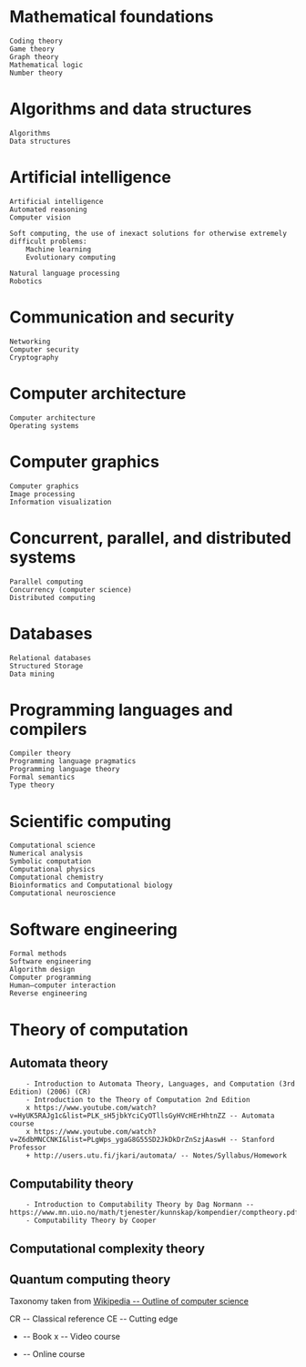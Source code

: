 # Mathematical foundations

    Coding theory 
    Game theory 
    Graph theory 
    Mathematical logic 
    Number theory 


# Algorithms and data structures

    Algorithms 
    Data structures


# Artificial intelligence

    Artificial intelligence
    Automated reasoning
    Computer vision

    Soft computing, the use of inexact solutions for otherwise extremely difficult problems:
        Machine learning
        Evolutionary computing

    Natural language processing
    Robotics


# Communication and security

    Networking
    Computer security
    Cryptography


# Computer architecture

    Computer architecture
    Operating systems


# Computer graphics

    Computer graphics
    Image processing
    Information visualization


# Concurrent, parallel, and distributed systems

    Parallel computing
    Concurrency (computer science)
    Distributed computing 


# Databases

    Relational databases 
    Structured Storage 
    Data mining


# Programming languages and compilers

    Compiler theory 
    Programming language pragmatics
    Programming language theory
    Formal semantics
    Type theory


# Scientific computing

    Computational science
    Numerical analysis
    Symbolic computation 
    Computational physics 
    Computational chemistry 
    Bioinformatics and Computational biology
    Computational neuroscience


# Software engineering

    Formal methods 
    Software engineering 
    Algorithm design 
    Computer programming
    Human–computer interaction
    Reverse engineering


# Theory of computation

## Automata theory
        - Introduction to Automata Theory, Languages, and Computation (3rd Edition) (2006) (CR)
        - Introduction to the Theory of Computation 2nd Edition 
        x https://www.youtube.com/watch?v=HyUK5RAJg1c&list=PLK_sH5jbkYciCyOTllsGyHVcHErHhtnZZ -- Automata course
        x https://www.youtube.com/watch?v=Z6dbMNCCNKI&list=PLgWps_ygaG8G55SD2JkDkDrZnSzjAaswH -- Stanford Professor
        + http://users.utu.fi/jkari/automata/ -- Notes/Syllabus/Homework
        
        
## Computability theory
        - Introduction to Computability Theory by Dag Normann -- https://www.mn.uio.no/math/tjenester/kunnskap/kompendier/comptheory.pdf
        - Computability Theory by Cooper


## Computational complexity theory 

        

## Quantum computing theory



Taxonomy taken from [Wikipedia -- Outline of computer science](https://en.wikipedia.org/wiki/Outline_of_computer_science)



CR -- Classical reference
CE -- Cutting edge

- -- Book
x -- Video course
+ -- Online course
